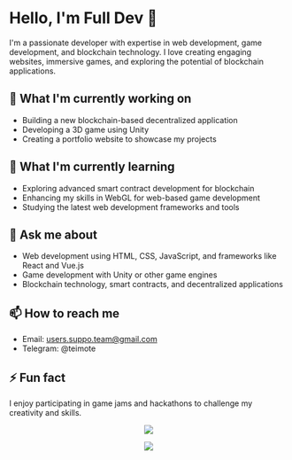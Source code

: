 # Hello, I'm Full Dev 👋

I'm a passionate developer with expertise in web development, game development, and blockchain technology. I love creating engaging websites, immersive games, and exploring the potential of blockchain applications.

## 🔭 What I'm currently working on
- Building a new blockchain-based decentralized application
- Developing a 3D game using Unity
- Creating a portfolio website to showcase my projects

## 🌱 What I'm currently learning
- Exploring advanced smart contract development for blockchain
- Enhancing my skills in WebGL for web-based game development
- Studying the latest web development frameworks and tools

## 💬 Ask me about
- Web development using HTML, CSS, JavaScript, and frameworks like React and Vue.js
- Game development with Unity or other game engines
- Blockchain technology, smart contracts, and decentralized applications

## 📫 How to reach me
- Email: users.suppo.team@gmail.com
- Telegram: @teimote

## ⚡ Fun fact
I enjoy participating in game jams and hackathons to challenge my creativity and skills.

<p align="center">
  <img src="relative/path/to/your/svg/file.svg" />
</p>
<p align="center">
  <img src="relative/path/to/your/svg/file.svg" />
</p>
